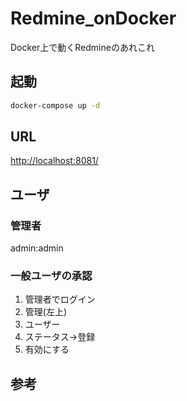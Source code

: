 # Redmine_onDocker
Docker上で動くRedmineのあれこれ

## 起動

``` sh
docker-compose up -d
```

## URL

[http://localhost:8081/](http://localhost:8081/)

## ユーザ

### 管理者

admin:admin

### 一般ユーザの承認

1. 管理者でログイン
2. 管理(左上)
3. ユーザー
4. ステータス→登録
5. 有効にする

## 参考

